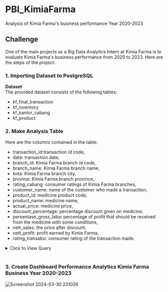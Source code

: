 # PBI_KimiaFarma
 Analysis of Kimia Farma's business performance  Year 2020-2023

## Challenge
One of the main projects as a Big Data Analytics Intern at Kimia Farma is to evaluate Kimia Farma's business performance from 2020 to 2023. Here are the steps of the project:

### 1. Importing Dataset to PostgreSQL
**Dataset** <br>
The provided dataset consists of the following tables:
- kf_final_transaction
- kf_inventory
- kf_kantor_cabang
- kf_product
  
### 2. Make Analysis Table
Here are the columns contained in the table:
- transaction_id:transaction id code,
- date: transaction date,
- branch_id: Kimia Farma branch id code,
- branch_name: Kimia Farma branch name,
- kota: Kimia Farma branch city,
- provinsi: Kimia Farma branch province,
- rating_cabang: consumer ratings of Kimia Farma branches,
- customer_name: name of the customer who made a transaction,
- product_id: medicine product code,
- product_name: medicine name,
- actual_price: medicine price,
- discount_percentage:  percentage discount given on medicine,
- persentase_gross_laba: percentage of profit that should be  received from the medicine with some conditions, 
- nett_sales: the price after discount,
- nett_profit: profit earned by Kimia Farma,
- rating_transaksi: consumer rating of the transaction made.

<details>
  <summary> Click to View Query </summary>
    <br>
    
```sql
CREATE TABLE PBI_KF AS
SELECT 
      ft.transaction_id,
      ft.date,
      kc.branch_id,
      kc.branch_name,
      kc.kota,
      kc.provinsi,
      kc.rating AS rating_cabang,
      ft.customer_name, 
      p.product_id,
      p.product_name,
      p.price AS actual_price,
      ft.discount_percentage,
      CASE 
          WHEN p.price <= 50000 THEN 0.1
          WHEN p.price BETWEEN 50000 AND 100000 THEN 0.15
          WHEN p.price BETWEEN 100000 AND 300000 THEN 0.2
          WHEN p.price BETWEEN 300000 AND 500000 THEN 0.25
          ELSE 0.3
      END AS persentase_gross_laba,
      ft.price-(ft.price*ft.discount_percentage) as nett_sales,
      ft.price-(ft.price*ft.discount_percentage) *
      CASE 
          WHEN p.price <= 50000 THEN 0.1
          WHEN p.price BETWEEN 50000 AND 100000 THEN 0.15
          WHEN p.price BETWEEN 100000 AND 300000 THEN 0.2
          WHEN p.price BETWEEN 300000 AND 500000 THEN 0.25
          ELSE 0.3
      END AS nett_profit,
      ft.rating AS rating_transaksi
FROM kf_inventory as i
LEFT JOIN kf_product as p 
  USING (product_id)
LEFT JOIN kf_kantor_cabang as kc
  USING (branch_id)
LEFT JOIN kf_final_transaction as ft
  USING (branch_id)
```
<br>
</details>
<br>

### 3.  Create Dashboard Performance Analytics Kimia Farma Business Year 2020-2023
![Screenshot 2024-03-30 231026](https://github.com/zahrasm13/PBI_KimiaFarma/assets/165493458/0a016775-cc05-4d5c-8558-26b67410cadc)

